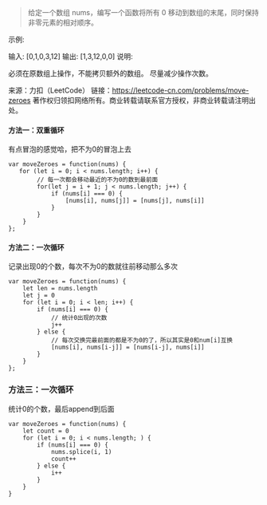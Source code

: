 > 给定一个数组 nums，编写一个函数将所有 0 移动到数组的末尾，同时保持非零元素的相对顺序。

示例:

输入: [0,1,0,3,12]
输出: [1,3,12,0,0]
说明:

必须在原数组上操作，不能拷贝额外的数组。
尽量减少操作次数。

来源：力扣（LeetCode）
链接：https://leetcode-cn.com/problems/move-zeroes
著作权归领扣网络所有。商业转载请联系官方授权，非商业转载请注明出处。

#### 方法一：双重循环
有点冒泡的感觉哈，把不为0的冒泡上去
```
var moveZeroes = function(nums) {
   for (let i = 0; i < nums.length; i++) {
        // 每一次都会移动最近的不为0的数到最前面
        for(let j = i + 1; j < nums.length; j++) {
            if (nums[i] === 0) {
                [nums[i], nums[j]] = [nums[j], nums[i]]
            }
        }
    }
};
```

#### 方法二：一次循环
记录出现0的个数，每次不为0的数就往前移动那么多次
```
var moveZeroes = function(nums) {
    let len = nums.length
    let j = 0
    for (let i = 0; i < len; i++) {
        if (nums[i] === 0) {
            // 统计0出现的次数
            j++
        } else {
            // 每次交换完最前面的都是不为0的了，所以其实是0和num[i]互换
            [nums[i], nums[i-j]] = [nums[i-j], nums[i]]
        }
    }
};
```

### 方法三：一次循环
统计0的个数，最后append到后面
```
var moveZeroes = function(nums) {
    let count = 0
    for (let i = 0; i < nums.length; ) {
        if (nums[i] === 0) {
            nums.splice(i, 1)
            count++
        } else {
            i++
        }
    }
}
```
